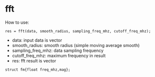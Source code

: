 # fft

How to use:

```
res = fft(data, smooth_radius, sampling_freq_mhz, cutoff_freq_mhz);
```

- data: input data is vector<float>
- smooth_radius: smooth radius (simple moving average smooth)
- sampling_freq_mhz: data sampling frequency
- cutoff_freq_mhz: maximum frequency in result
- res: fft result is vector<fm>

```
struct fm{float freq_mhz,mag};
```
